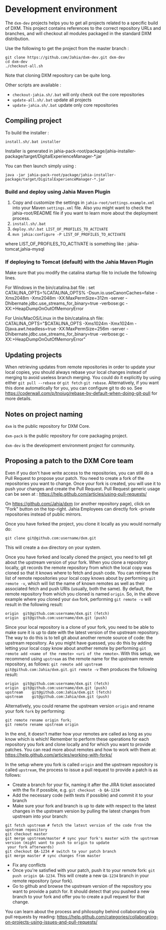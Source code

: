 # Development environment

The `dxm-dev` projects helps you to get all projects related to a specific build of DXM. This project contains references to the correct repository URLs and branches, and will checkout all modules packaged in the standard DXM distribution.

Use the following to get the project from the master branch :
```
git clone https://github.com/Jahia/dxm-dev.git dxm-dev
cd dxm-dev
./checkout-all.sh
```
Note that cloning DXM repository can be quite long.

Other scripts are available :
- `checkout-jahia.sh/.bat` will only check out the core repositories
- `update-all.sh/.bat` update all projects
- `update-jahia.sh/.bat` update only core repositories

## Compiling project

To build the installer :

```install.sh/.bat installer```

Installer is generated in jahia-pack-root/package/jahia-installer-package/target/DigitalExperienceManager-*.jar

You can then launch simply using :

```java -jar jahia-pack-root/package/jahia-installer-package/target/DigitalExperienceManager-*.jar```

### Build and deploy using Jahia Maven Plugin 

1. Copy and customize the settings in `jahia-root/settings.example.xml` into your Maven `settings.xml` file. Also you might want to check the jahia-root/README file if you want to learn more about the deployment process.
2. `install.sh/.bat`
3. `deploy.sh/.bat LIST_OF_PROFILES_TO_ACTIVATE`
4. `mvn jahia:configure -P LIST_OF_PROFILES_TO_ACTIVATE`

where LIST_OF_PROFILES_TO_ACTIVATE is something like : jahia-tomcat,jahia-mysql

### If deploying to Tomcat (default) with the Jahia Maven Plugin

Make sure that you modify the catalina startup file to include the following lines.

For Windows in the bin/catalina.bat file :
set CATALINA_OPTS=%CATALINA_OPTS% -Dsun.io.useCanonCaches=false -Xms2048m -Xmx2048m -XX:MaxPermSize=312m -server -Dhibernate.jdbc.use_streams_for_binary=true -verbose:gc -XX:+HeapDumpOnOutOfMemoryError

For Unix/MacOS/Linux in the bin/catalina.sh file:
CATALINA_OPTS="$CATALINA_OPTS -Xms1024m -Xmx1024m -Djava.awt.headless=true -XX:MaxPermSize=256m -server -Dhibernate.jdbc.use_streams_for_binary=true -verbose:gc -XX:+HeapDumpOnOutOfMemoryError"

## Updating projects

When retrieving updates from remote repositories in order to update your local copies, you should always rebase your local changes instead of merging to avoid useless branch merging. You could do it explicitly by using either `git pull --rebase` or `git fetch` `git rebase`. Alternatively, if you want this done automatically for you, you can configure git to do so. See https://coderwall.com/p/tnoiug/rebase-by-default-when-doing-git-pull for more details.

## Notes on project naming

`dxm` is the public repository for DXM Core. 

`dxm-pack` is the public repository for core packaging project. 

`dxm-dev` is the development environment project for community.

## Proposing a patch to the DXM Core team

Even if you don't have write access to the repositories, you can still do a Pull Request to propose your patch. You need to create a fork of the repositories you want to change. Once your fork is created, you will use it to push your changes and create the Pull Request. Pull Request generic usage can be seen at : https://help.github.com/articles/using-pull-requests/

On https://github.com/Jahia/dxm (or another repository page), click on "Fork" button on the top-right. Jahia Employees can directly fork -private repositories instead of public mirrors.

Once you have forked the project, you clone it locally as you would normally do:
```
git clone git@github.com:username/dxm.git
```
This will create a `dxm` directory on your system.

Once you have forked and locally cloned the project, you need to tell git about the upstream version of your fork. 
When you clone a repository locally, git records the remote repository from which the local copy was cloned so that it 
knows where to fetch and push code. You can retrieve the list of remote repositories your local copy knows about by 
performing `git remote -v`, which will list the name of known remotes as well as their associated fetch and push 
URIs (usually, both the same). By default, the remote repository from which you cloned is named `origin`. So, in the 
above example where you cloned your `dxm` fork, performing `git remote -v` will result in the following result:
```
origin	git@github.com:username/dxm.git (fetch)
origin	git@github.com:username/dxm.git (push)
```

Since your local repository is a clone of your fork, you need to be able to make sure it is up to date with the 
latest version of the upstream repository. The way to do this is to tell git about another remote source of code: the
 upstream repository. As you might have guessed, you do this by adding letting your local copy know about another 
 remote by performing `git remote add <name of the remote> <uri of the remote>`. With this setup, we recommend using 
 `upstream` as the remote name for the upstream remote repository, as follows:
 `git remote add upstream git@github.com:Jahia/dxm.git`. `git remote -v` then produces the following result:
```
origin	git@github.com:username/dxm.git (fetch)
origin	git@github.com:username/dxm.git (push)
upstream	git@github.com:Jahia/dxm.git (fetch)
upstream	git@github.com:Jahia/dxm.git (push)
```

Alternatively, you could rename the upstream version `origin` and rename your fork `fork` by performing:
```
git remote rename origin fork;
git remote rename upstream origin
```

In the end, it doesn't matter how your remotes are called as long as you know which is which! Remember to perform 
these operations for each repository you fork and clone locally and for which you want to provide patches. You can 
read more about remotes and how to work with them at: https://help.github.com/articles/working-with-forks/

In the setup where you fork is called `origin` and the upstream repository is called `upstream`, the process to issue
a pull request to provide a patch is as follows:

- Create a branch for your fix, naming it after the JIRA ticket associated with the fix if possible, e.g. 
`git checkout -b QA-1234`
- Add the necessary code (with tests if possible) and commit it to your branch
- Make sure your fork and branch is up to date with respect to the latest changes in the upstream version by 
pulling the latest changes from upstream into your branch:
```
git fetch upstream # fetch the latest version of the code from the upstream repository
git checkout master 
git merge upstream/master # sync your fork's master with the upstream version (might want to push to origin to update
 your fork afterwards)
git checkout QA-1234 # switch to your patch branch
git merge master # sync changes from master
```
- Fix any conflicts
- Once you're satisfied with your patch, push it to your remote fork: `git push origin QA-1234`. This will create a 
new `QA-1234` branch in your remote repository (your fork).
- Go to github and browse the upstream version of the repository you want to provide a patch for. It should detect 
that you pushed a new branch to your fork and offer you to create a pull request for that change.

You can learn about the process and philosophy behind collaborating via pull requests by reading: 
https://help.github.com/categories/collaborating-on-projects-using-issues-and-pull-requests/
